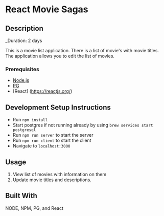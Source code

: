 # React Movie Sagas

## Description

_Duration: 2 days

This is a movie list application. There is a list of movie's with movie titles. The application allows you to edit the list of movies.

### Prerequisites

- [Node.js](https://nodejs.org/en/)
- [PG](https://www.npmjs.com/package/pg)
- [React] (https://reactjs.org/)

## Development Setup Instructions

- Run `npm install`
- Start postgres if not running already by using `brew services start postgresql`
- Run `npm run server` to start the server
- Run `npm run client` to start the client
- Navigate to `localhost:3000`

## Usage

1. View list of movies with information on them
2. Update movie titles and descriptions.


## Built With
NODE, NPM, PG, and React